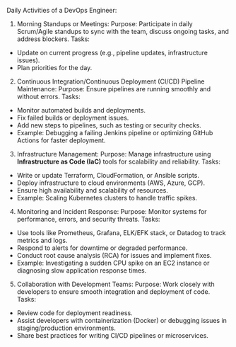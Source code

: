 Daily Activities of a DevOps Engineer:

1. Morning Standups or Meetings:
Purpose: Participate in daily Scrum/Agile standups to sync with the team, discuss ongoing tasks, and address blockers.
Tasks:
 - Update on current progress (e.g., pipeline updates, infrastructure issues).
 - Plan priorities for the day.

2. Continuous Integration/Continuous Deployment (CI/CD) Pipeline Maintenance:
Purpose: Ensure pipelines are running smoothly and without errors.
Tasks:
 - Monitor automated builds and deployments.
 - Fix failed builds or deployment issues.
 - Add new steps to pipelines, such as testing or security checks.
 - Example: Debugging a failing Jenkins pipeline or optimizing GitHub Actions for faster deployment.

3. Infrastructure Management:
Purpose: Manage infrastructure using **Infrastructure as Code (IaC)** tools for scalability and reliability.
Tasks:
 - Write or update Terraform, CloudFormation, or Ansible scripts.
 - Deploy infrastructure to cloud environments (AWS, Azure, GCP).
 - Ensure high availability and scalability of resources.
 - Example: Scaling Kubernetes clusters to handle traffic spikes.

4. Monitoring and Incident Response:
Purpose: Monitor systems for performance, errors, and security threats.
Tasks:
 - Use tools like Prometheus, Grafana, ELK/EFK stack, or Datadog to track metrics and logs.
 - Respond to alerts for downtime or degraded performance.
 - Conduct root cause analysis (RCA) for issues and implement fixes.
 - Example: Investigating a sudden CPU spike on an EC2 instance or diagnosing slow application response times.

5. Collaboration with Development Teams:
Purpose: Work closely with developers to ensure smooth integration and deployment of code.
Tasks:
 - Review code for deployment readiness.
 - Assist developers with containerization (Docker) or debugging issues in staging/production environments.
 - Share best practices for writing CI/CD pipelines or microservices.
